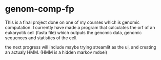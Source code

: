 # genom-comp-fp
This is a final project done on one of my courses which is genomic computation. I currently have made a program that calculates the orf of an eukaryotik cell (fasta file) which outputs the genomic data, genomic sequences and statistics of the cell. 


the next progress will include maybe trying streamlit as the ui, and creating an actualy HMM.
(HMM is a hidden markov mdoel)
